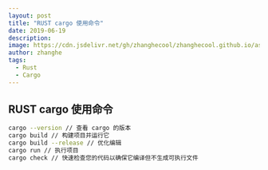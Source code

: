 ```yaml
---
layout: post
title: "RUST cargo 使用命令"
date: 2019-06-19
description:
image: https://cdn.jsdelivr.net/gh/zhanghecool/zhanghecool.github.io/assets/images/default.jpg
author: zhanghe
tags:
  - Rust
  - Cargo
---
```


## RUST cargo 使用命令

```bash
cargo --version // 查看 cargo 的版本
cargo build // 构建项目并运行它
cargo build --release // 优化编辑
cargo run // 执行项目
cargo check // 快速检查您的代码以确保它编译但不生成可执行文件

```
